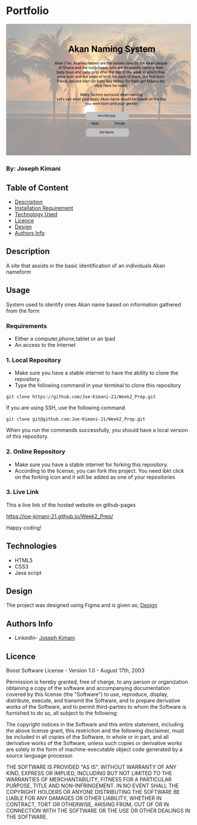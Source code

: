 # Portfolio

![Project Image](./images/akan.jpg)

### By: Joseph Kimani

## Table of Content
-   [Description](#description)
-   [Installation Requirement](#usage)
-   [Technology Used](#technologies)
-   [Licence](#licence)
-   [Design](#design)
-   [Authors Info](#author-info)
## Description

A site that assists in the basic identification of an individuals Akan nameform


## Usage

System used to identify ones Akan name based on information gathered from the form

### Requirements
-   Either a computer,phone,tablet or an Ipad
-   An access to the Internet
### 1. Local Repository
-   Make sure you have a stable internet to have the ability to clone the repository.
-   Type the following command in your terminal to clone this repository
```
git clone https://github.com/Joe-Kimani-21/Week2_Prep.git
```
If you are using SSH, use the following command
```
git clone git@github.com:Joe-Kimani-21/Week2_Prep.git
```
When you run the commands successfully, you should have a local version of this repository.
### 2. Online Repository
-   Make sure you have a stable internet for forking this repository.
-   According to the license, you can fork this project. You need ibkt click on the forking icon and it will be added as one of your repositories
### 3. Live Link

This a live link of the hosted website on github-pages

https://joe-kimani-21.github.io/Week2_Prep/


Happy coding!
## Technologies
-   HTML5
-   CSS3
-   Java script

## Design

The project was designed using Figma and is given as; [Design](https://www.figma.com/file/1YWBDd1v0Crt4Ac0wrBWbF/Akan?node-id=0%3A1)


## Authors Info
-  LinkedIn- [Joseph Kimani](https://www.linkedin.com/in/joseph-k-235a99140/)

## Licence

Boost Software License - Version 1.0 - August 17th, 2003

Permission is hereby granted, free of charge, to any person or organization
obtaining a copy of the software and accompanying documentation covered by
this license (the "Software") to use, reproduce, display, distribute,
execute, and transmit the Software, and to prepare derivative works of the
Software, and to permit third-parties to whom the Software is furnished to
do so, all subject to the following:

The copyright notices in the Software and this entire statement, including
the above license grant, this restriction and the following disclaimer,
must be included in all copies of the Software, in whole or in part, and
all derivative works of the Software, unless such copies or derivative
works are solely in the form of machine-executable object code generated by
a source language processor.

THE SOFTWARE IS PROVIDED "AS IS", WITHOUT WARRANTY OF ANY KIND, EXPRESS OR
IMPLIED, INCLUDING BUT NOT LIMITED TO THE WARRANTIES OF MERCHANTABILITY,
FITNESS FOR A PARTICULAR PURPOSE, TITLE AND NON-INFRINGEMENT. IN NO EVENT
SHALL THE COPYRIGHT HOLDERS OR ANYONE DISTRIBUTING THE SOFTWARE BE LIABLE
FOR ANY DAMAGES OR OTHER LIABILITY, WHETHER IN CONTRACT, TORT OR OTHERWISE,
ARISING FROM, OUT OF OR IN CONNECTION WITH THE SOFTWARE OR THE USE OR OTHER
DEALINGS IN THE SOFTWARE.
